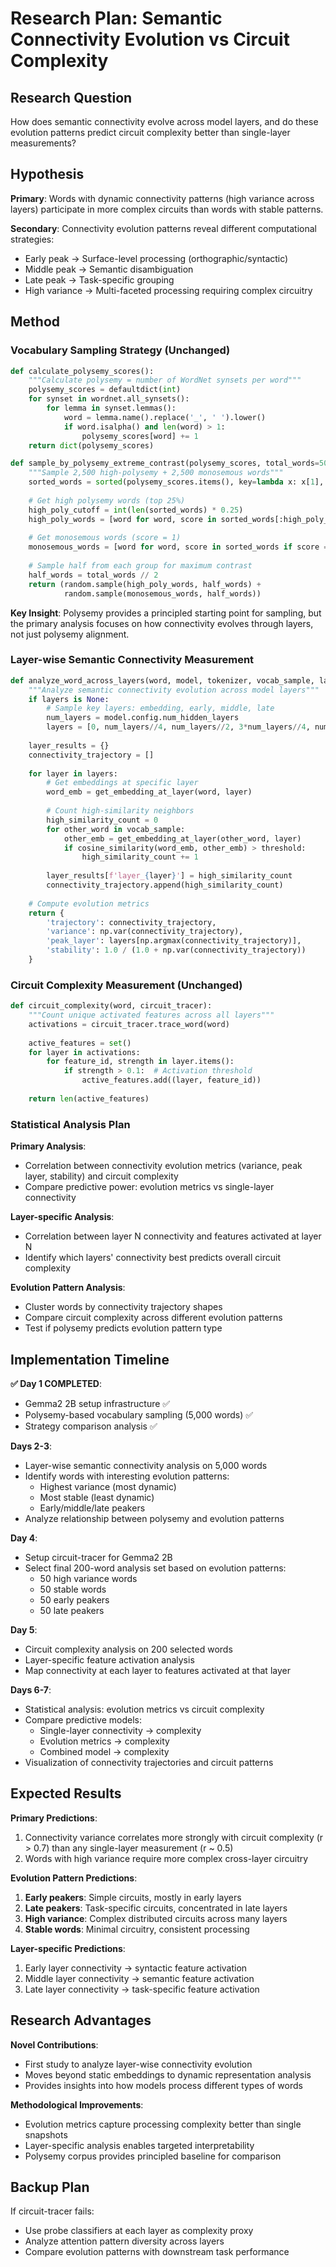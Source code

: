 # Research Plan: Semantic Connectivity Evolution vs Circuit Complexity

## Research Question
How does semantic connectivity evolve across model layers, and do these evolution patterns predict circuit complexity better than single-layer measurements?

## Hypothesis
**Primary**: Words with dynamic connectivity patterns (high variance across layers) participate in more complex circuits than words with stable patterns.

**Secondary**: Connectivity evolution patterns reveal different computational strategies:
- Early peak → Surface-level processing (orthographic/syntactic)
- Middle peak → Semantic disambiguation
- Late peak → Task-specific grouping
- High variance → Multi-faceted processing requiring complex circuitry

## Method

### Vocabulary Sampling Strategy (Unchanged)
```python
def calculate_polysemy_scores():
    """Calculate polysemy = number of WordNet synsets per word"""
    polysemy_scores = defaultdict(int)
    for synset in wordnet.all_synsets():
        for lemma in synset.lemmas():
            word = lemma.name().replace('_', ' ').lower()
            if word.isalpha() and len(word) > 1:
                polysemy_scores[word] += 1
    return dict(polysemy_scores)

def sample_by_polysemy_extreme_contrast(polysemy_scores, total_words=5000):
    """Sample 2,500 high-polysemy + 2,500 monosemous words"""
    sorted_words = sorted(polysemy_scores.items(), key=lambda x: x[1], reverse=True)
    
    # Get high polysemy words (top 25%)
    high_poly_cutoff = int(len(sorted_words) * 0.25)
    high_poly_words = [word for word, score in sorted_words[:high_poly_cutoff]]
    
    # Get monosemous words (score = 1)
    monosemous_words = [word for word, score in sorted_words if score == 1]
    
    # Sample half from each group for maximum contrast
    half_words = total_words // 2
    return (random.sample(high_poly_words, half_words) + 
            random.sample(monosemous_words, half_words))
```

**Key Insight**: Polysemy provides a principled starting point for sampling, but the primary analysis focuses on how connectivity evolves through layers, not just polysemy alignment.

### Layer-wise Semantic Connectivity Measurement
```python
def analyze_word_across_layers(word, model, tokenizer, vocab_sample, layers=None):
    """Analyze semantic connectivity evolution across model layers"""
    if layers is None:
        # Sample key layers: embedding, early, middle, late
        num_layers = model.config.num_hidden_layers
        layers = [0, num_layers//4, num_layers//2, 3*num_layers//4, num_layers]
    
    layer_results = {}
    connectivity_trajectory = []
    
    for layer in layers:
        # Get embeddings at specific layer
        word_emb = get_embedding_at_layer(word, layer)
        
        # Count high-similarity neighbors
        high_similarity_count = 0
        for other_word in vocab_sample:
            other_emb = get_embedding_at_layer(other_word, layer)
            if cosine_similarity(word_emb, other_emb) > threshold:
                high_similarity_count += 1
        
        layer_results[f'layer_{layer}'] = high_similarity_count
        connectivity_trajectory.append(high_similarity_count)
    
    # Compute evolution metrics
    return {
        'trajectory': connectivity_trajectory,
        'variance': np.var(connectivity_trajectory),
        'peak_layer': layers[np.argmax(connectivity_trajectory)],
        'stability': 1.0 / (1.0 + np.var(connectivity_trajectory))
    }
```

### Circuit Complexity Measurement (Unchanged)
```python
def circuit_complexity(word, circuit_tracer):
    """Count unique activated features across all layers"""
    activations = circuit_tracer.trace_word(word)
    
    active_features = set()
    for layer in activations:
        for feature_id, strength in layer.items():
            if strength > 0.1:  # Activation threshold
                active_features.add((layer, feature_id))
    
    return len(active_features)
```

### Statistical Analysis Plan

**Primary Analysis**: 
- Correlation between connectivity evolution metrics (variance, peak layer, stability) and circuit complexity
- Compare predictive power: evolution metrics vs single-layer connectivity

**Layer-specific Analysis**:
- Correlation between layer N connectivity and features activated at layer N
- Identify which layers' connectivity best predicts overall circuit complexity

**Evolution Pattern Analysis**:
- Cluster words by connectivity trajectory shapes
- Compare circuit complexity across different evolution patterns
- Test if polysemy predicts evolution pattern type

## Implementation Timeline

**✅ Day 1 COMPLETED**: 
- Gemma2 2B setup infrastructure ✅
- Polysemy-based vocabulary sampling (5,000 words) ✅
- Strategy comparison analysis ✅

**Days 2-3**: 
- Layer-wise semantic connectivity analysis on 5,000 words
- Identify words with interesting evolution patterns:
  - Highest variance (most dynamic)
  - Most stable (least dynamic)
  - Early/middle/late peakers
- Analyze relationship between polysemy and evolution patterns

**Day 4**: 
- Setup circuit-tracer for Gemma2 2B
- Select final 200-word analysis set based on evolution patterns:
  - 50 high variance words
  - 50 stable words
  - 50 early peakers
  - 50 late peakers

**Day 5**: 
- Circuit complexity analysis on 200 selected words
- Layer-specific feature activation analysis
- Map connectivity at each layer to features activated at that layer

**Days 6-7**: 
- Statistical analysis: evolution metrics vs circuit complexity
- Compare predictive models:
  - Single-layer connectivity → complexity
  - Evolution metrics → complexity
  - Combined model → complexity
- Visualization of connectivity trajectories and circuit patterns

## Expected Results

**Primary Predictions**: 
1. Connectivity variance correlates more strongly with circuit complexity (r > 0.7) than any single-layer measurement (r ~ 0.5)
2. Words with high variance require more complex cross-layer circuitry

**Evolution Pattern Predictions**:
1. **Early peakers**: Simple circuits, mostly in early layers
2. **Late peakers**: Task-specific circuits, concentrated in late layers
3. **High variance**: Complex distributed circuits across many layers
4. **Stable words**: Minimal circuitry, consistent processing

**Layer-specific Predictions**:
1. Early layer connectivity → syntactic feature activation
2. Middle layer connectivity → semantic feature activation
3. Late layer connectivity → task-specific feature activation

## Research Advantages

**Novel Contributions**:
- First study to analyze layer-wise connectivity evolution
- Moves beyond static embeddings to dynamic representation analysis
- Provides insights into how models process different types of words

**Methodological Improvements**:
- Evolution metrics capture processing complexity better than single snapshots
- Layer-specific analysis enables targeted interpretability
- Polysemy corpus provides principled baseline for comparison

## Backup Plan
If circuit-tracer fails: 
- Use probe classifiers at each layer as complexity proxy
- Analyze attention pattern diversity across layers
- Compare evolution patterns with downstream task performance